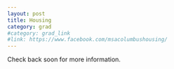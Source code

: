 ```yaml
---
layout: post
title: Housing
category: grad
#category: grad_link
#link: https://www.facebook.com/msacolumbushousing/
---
```


Check back soon for more information.
